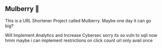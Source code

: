 ## Mulberry 🍇

This is a URL Shortener Project called Mulberry. Maybe one day it can go big? 

Will Implement Analytics and Increase Cybersec sorry its so vuln to sqli now
hmm maybe i can implement restrictions on click count
url only avail once

